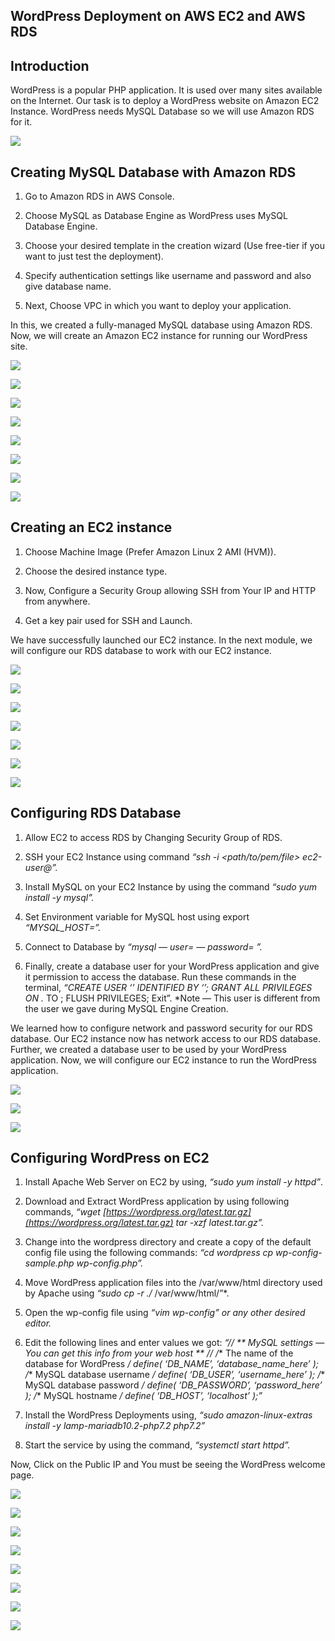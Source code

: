
## WordPress Deployment on AWS EC2 and AWS RDS

## Introduction

WordPress is a popular PHP application. It is used over many sites available on the Internet. Our task is to deploy a WordPress website on Amazon EC2 Instance. WordPress needs MySQL Database so we will use Amazon RDS for it.

![](https://cdn-images-1.medium.com/max/3804/0*VnBNP2sdX1VN8Ko5.png)

## Creating MySQL Database with Amazon RDS

 1. Go to Amazon RDS in AWS Console.

 2. Choose MySQL as Database Engine as WordPress uses MySQL Database Engine.

 3. Choose your desired template in the creation wizard (Use free-tier if you want to just test the deployment).

 4. Specify authentication settings like username and password and also give database name.

 5. Next, Choose VPC in which you want to deploy your application.

In this, we created a fully-managed MySQL database using Amazon RDS. Now, we will create an Amazon EC2 instance for running our WordPress site.

![](https://cdn-images-1.medium.com/max/3840/1*uvnHk-CfoUsl8lTwW3M_1g.png)

![](https://cdn-images-1.medium.com/max/3840/1*Hho2liLoPXOtRRLbvV0d2Q.png)

![](https://cdn-images-1.medium.com/max/3840/1*aSu107WMoZHOrTaaG1rhLQ.png)

![](https://cdn-images-1.medium.com/max/3840/1*2bd28Djb7wpGqVd5C95brw.png)

![](https://cdn-images-1.medium.com/max/3840/1*2bd28Djb7wpGqVd5C95brw.png)

![](https://cdn-images-1.medium.com/max/3840/1*g1qhEYaxWBzjwkcibD1acQ.png)

![](https://cdn-images-1.medium.com/max/3840/1*QFyQmsbiboHvgIfy3j_OqA.png)

![](https://cdn-images-1.medium.com/max/3840/1*IDcTMK7_w-ImlBsnQw4wfQ.png)

## Creating an EC2 instance

 1. Choose Machine Image (Prefer Amazon Linux 2 AMI (HVM)).

 2. Choose the desired instance type.

 3. Now, Configure a Security Group allowing SSH from Your IP and HTTP from anywhere.

 4. Get a key pair used for SSH and Launch.

We have successfully launched our EC2 instance. In the next module, we will configure our RDS database to work with our EC2 instance.

![](https://cdn-images-1.medium.com/max/3840/1*MBsoEG8FMWX-cMBOCMp4Jw.png)

![](https://cdn-images-1.medium.com/max/3840/1*9OugcGTuN_lew8VNoIikPg.png)

![](https://cdn-images-1.medium.com/max/3840/1*vffyt_Edb6uLeK5TXXaa9w.png)

![](https://cdn-images-1.medium.com/max/3840/1*4U37HZDX0OyztooWy6zMPA.png)

![](https://cdn-images-1.medium.com/max/3840/1*62pF7RYGcmBTVU8F4HWkyw.png)

![](https://cdn-images-1.medium.com/max/3840/1*2YT1j7V5HH_Ubq4DCQ8o9Q.png)

![](https://cdn-images-1.medium.com/max/3840/1*iQJVNJKp4r-VK0AcHM-VmA.png)

## Configuring RDS Database

 1. Allow EC2 to access RDS by Changing Security Group of RDS.

 2. SSH your EC2 Instance using command *“ssh -i <path/to/pem/file> ec2-user@<publicIpAddress>”.*

 3. Install MySQL on your EC2 Instance by using the command *“sudo yum install -y mysql”.*

 4. Set Environment variable for MySQL host using export *“MYSQL_HOST=<rds-endpoint>”.*

 5. Connect to Database by *“mysql — user=<user> — password=<password> <database-name>”.*

 6. Finally, create a database user for your WordPress application and give it permission to access the database. Run these commands in the terminal, *“CREATE USER ‘<user-name>’ IDENTIFIED BY ‘<password>’;
GRANT ALL PRIVILEGES ON <database-name>.* TO <user-name>;
FLUSH PRIVILEGES;
Exit”.
*Note — This user is different from the user we gave during MySQL Engine Creation.

We learned how to configure network and password security for our RDS database. Our EC2 instance now has network access to our RDS database. Further, we created a database user to be used by your WordPress application.
Now, we will configure our EC2 instance to run the WordPress application.

![](https://cdn-images-1.medium.com/max/3840/1*guSYk8LMw2qAT3xhtY5jEg.png)

![](https://cdn-images-1.medium.com/max/3840/1*rpqN-ivtWwD1phKI1Mdn5w.png)

![](https://cdn-images-1.medium.com/max/3840/1*dMc14lEhMCAY3uSpUHH8IQ.png)

## Configuring WordPress on EC2

 1. Install Apache Web Server on EC2 by using, *“sudo yum install -y httpd”*.

 2. Download and Extract WordPress application by using following commands,
*“wget [https://wordpress.org/latest.tar.gz](https://wordpress.org/latest.tar.gz)
tar -xzf latest.tar.gz”.*

 3. Change into the wordpress directory and create a copy of the default config file using the following commands:
*“cd wordpress
cp wp-config-sample.php wp-config.php”.*

 4. Move WordPress application files into the /var/www/html directory used by Apache using *“sudo cp -r ./* /var/www/html/”*.

 5. Open the wp-config file using *“vim wp-config” *or any other desired editor*.*

 6. Edit the following lines and enter values we got:
*“// ** MySQL settings — You can get this info from your web host ** //
/** The name of the database for WordPress */
define( ‘DB_NAME’, ‘database_name_here’ );
/** MySQL database username */
define( ‘DB_USER’, ‘username_here’ );
/** MySQL database password */
define( ‘DB_PASSWORD’, ‘password_here’ );
/** MySQL hostname */
define( ‘DB_HOST’, ‘localhost’ );”*

 7. Install the WordPress Deployments using, *“sudo amazon-linux-extras install -y lamp-mariadb10.2-php7.2 php7.2”*

 8. Start the service by using the command, *“systemctl start httpd”.*

Now, Click on the Public IP and You must be seeing the WordPress welcome page.

![](https://cdn-images-1.medium.com/max/3840/1*GzK1f9h9rfbs0IzxiohgBQ.png)

![](https://cdn-images-1.medium.com/max/3840/1*0dabChDLDzZHEqvwNHFnJQ.png)

![](https://cdn-images-1.medium.com/max/3840/1*FZPFsp5Cp7IIOzmoGYSRJw.png)

![](https://cdn-images-1.medium.com/max/3840/1*xqubA-M3AmeDDZqEboLA-g.png)

![](https://cdn-images-1.medium.com/max/3840/1*9j72RYA7atshmlvy3wQp5g.png)

![](https://cdn-images-1.medium.com/max/3840/1*fnuhAqRzrWb9LetiS435WA.png)

![](https://cdn-images-1.medium.com/max/3840/1*BpnxjI5Csfdb5ncU6dkaGA.png)

![](https://cdn-images-1.medium.com/max/2400/0*_QYUyZgCzFkK9JRU.jpeg)
